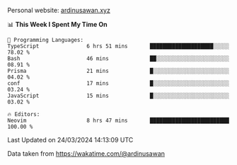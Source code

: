 Personal website: [ardinusawan.xyz](https://ardinusawan.xyz)

<!--START_SECTION:waka-->
📊 **This Week I Spent My Time On** 

```text
💬 Programming Languages: 
TypeScript               6 hrs 51 mins       ████████████████████░░░░░   78.02 % 
Bash                     46 mins             ██░░░░░░░░░░░░░░░░░░░░░░░   08.91 % 
Prisma                   21 mins             █░░░░░░░░░░░░░░░░░░░░░░░░   04.02 % 
conf                     17 mins             █░░░░░░░░░░░░░░░░░░░░░░░░   03.24 % 
JavaScript               15 mins             █░░░░░░░░░░░░░░░░░░░░░░░░   03.02 % 

🔥 Editors: 
Neovim                   8 hrs 47 mins       █████████████████████████   100.00 % 
```


 Last Updated on 24/03/2024 14:13:09 UTC
<!--END_SECTION:waka-->
Data taken from https://wakatime.com/@ardinusawan
